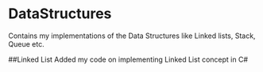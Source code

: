 # DataStructures
Contains my implementations of the Data Structures like Linked lists, Stack, Queue etc.

##Linked List
Added my code on implementing Linked List concept in C#
